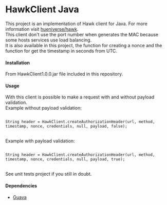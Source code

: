 HawkClient Java
==============

This project is an implementation of Hawk client for Java. For more information visit [hueniverse/hawk](https://github.com/hueniverse/hawk).  
This client don't use the port number when generates the MAC because some hosts services use load balancing.  
It is also available in this project, the function for creating a nonce and the function for get the timestamp in seconds from UTC.
  
#### Installation
From HawkClient1.0.0.jar file included in this repository.

#### Usage
With this client is possible to make a request with and without payload validation.  
Example without payload validation:  
<pre>
<code>
String header = HawkClient.createAuthorizationHeader(url, method, timestamp, nonce, credentials, null, payload, false);
</code>
</pre>
  
Example with payload validation:   
<pre>
<code> 
String header = HawkClient.createAuthorizationHeader(url, method, timestamp, nonce, credentials, null, payload, true);
</code>  
</pre>  

See unit tests project if you still in doubt.

#### Dependencies
- [Guava](https://code.google.com/p/guava-libraries/)
